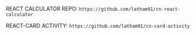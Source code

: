REACT CALCULATOR REPO:
`https://github.com/latham91/cn-react-calculator`

REACT-CARD ACTIVITY:
`https://github.com/latham91/cn-card-activity`
